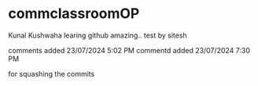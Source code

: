 # commclassroomOP

Kunal Kushwaha learing github amazing..
test by sitesh

comments added 23/07/2024 5:02 PM
commentd added 23/07/2024 7:30 PM

for squashing the commits
